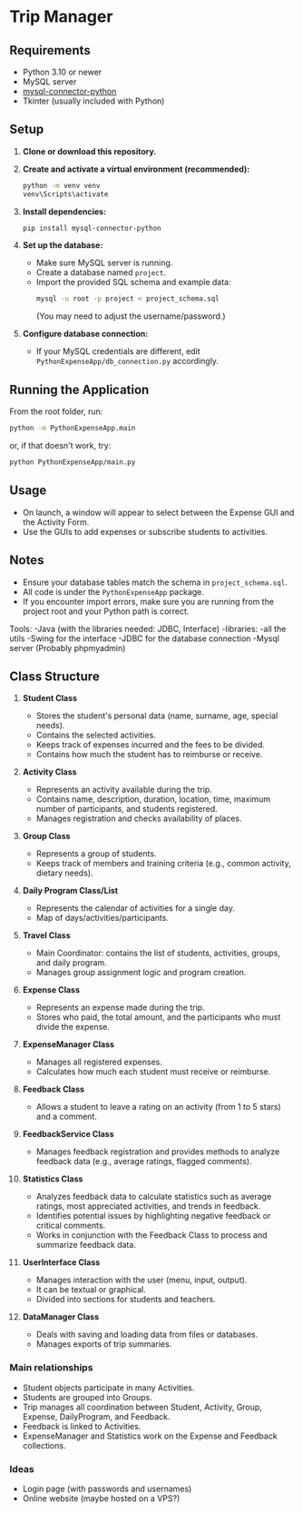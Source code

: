 # Trip Manager

## Requirements

- Python 3.10 or newer
- MySQL server
- [mysql-connector-python](https://pypi.org/project/mysql-connector-python/)
- Tkinter (usually included with Python)

## Setup

1. **Clone or download this repository.**

2. **Create and activate a virtual environment (recommended):**
   ```sh
   python -m venv venv
   venv\Scripts\activate
   ```

3. **Install dependencies:**
   ```sh
   pip install mysql-connector-python
   ```

4. **Set up the database:**
   - Make sure MySQL server is running.
   - Create a database named `project`.
   - Import the provided SQL schema and example data:
     ```sh
     mysql -u root -p project < project_schema.sql
     ```
     (You may need to adjust the username/password.)

5. **Configure database connection:**
   - If your MySQL credentials are different, edit `PythonExpenseApp/db_connection.py` accordingly.

## Running the Application

From the root folder, run:
```sh
python -m PythonExpenseApp.main
```
or, if that doesn't work, try:
```sh
python PythonExpenseApp/main.py
```

## Usage

- On launch, a window will appear to select between the Expense GUI and the Activity Form.
- Use the GUIs to add expenses or subscribe students to activities.

## Notes

- Ensure your database tables match the schema in `project_schema.sql`.
- All code is under the `PythonExpenseApp` package.
- If you encounter import errors, make sure you are running from the project root and your Python path is correct.

Tools:
-Java (with the libraries needed: JDBC, Interface)
-libraries: -all the utils
            -Swing for the interface
            -JDBC for the database connection
-Mysql server (Probably phpmyadmin)

## Class Structure

1. **Student Class**
   - Stores the student's personal data (name, surname, age, special needs).
   - Contains the selected activities.
   - Keeps track of expenses incurred and the fees to be divided.
   - Contains how much the student has to reimburse or receive.

2. **Activity Class**
   - Represents an activity available during the trip.
   - Contains name, description, duration, location, time, maximum number of participants, and students registered.
   - Manages registration and checks availability of places.

3. **Group Class**
   - Represents a group of students.
   - Keeps track of members and training criteria (e.g., common activity, dietary needs).

4. **Daily Program Class/List**
   - Represents the calendar of activities for a single day.
   - Map of days/activities/participants.

5. **Travel Class**
   - Main Coordinator: contains the list of students, activities, groups, and daily program.
   - Manages group assignment logic and program creation.

6. **Expense Class**
   - Represents an expense made during the trip.
   - Stores who paid, the total amount, and the participants who must divide the expense.

7. **ExpenseManager Class**
   - Manages all registered expenses.
   - Calculates how much each student must receive or reimburse.

8. **Feedback Class**
   - Allows a student to leave a rating on an activity (from 1 to 5 stars) and a comment.

9. **FeedbackService Class**
   - Manages feedback registration and provides methods to analyze feedback data (e.g., average ratings, flagged comments).

10. **Statistics Class**
    - Analyzes feedback data to calculate statistics such as average ratings, most appreciated activities, and trends in feedback.
    - Identifies potential issues by highlighting negative feedback or critical comments.
    - Works in conjunction with the Feedback Class to process and summarize feedback data.

11. **UserInterface Class**
    - Manages interaction with the user (menu, input, output).
    - It can be textual or graphical.
    - Divided into sections for students and teachers.

12. **DataManager Class**
    - Deals with saving and loading data from files or databases.
    - Manages exports of trip summaries.

### Main relationships

- Student objects participate in many Activities.
- Students are grouped into Groups.
- Trip manages all coordination between Student, Activity, Group, Expense, DailyProgram, and Feedback.
- Feedback is linked to Activities.
- ExpenseManager and Statistics work on the Expense and Feedback collections.

### Ideas

- Login page (with passwords and usernames)
- Online website (maybe hosted on a VPS?)
